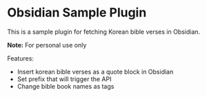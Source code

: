 # Obsidian Sample Plugin

This is a sample plugin for fetching Korean bible verses in Obsidian.

**Note:** For personal use only

Features:
  - Insert korean bible verses as a quote block in Obsidian
  - Set prefix that will trigger the API
  - Change bible book names as tags
